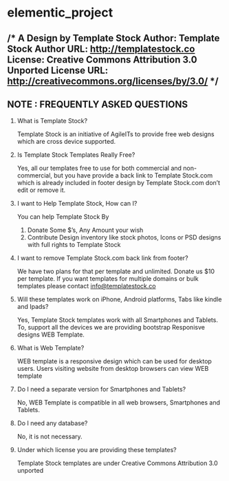 # elementic_project
/*
A Design by Template Stock
Author: Template Stock
Author URL: http://templatestock.co
License: Creative Commons Attribution 3.0 Unported
License URL: http://creativecommons.org/licenses/by/3.0/
*/
----------------------------------
NOTE : FREQUENTLY ASKED QUESTIONS 
----------------------------------

1. What is Template Stock?

	Template Stock is an initiative of AgileITs to provide free web designs which are cross device supported.

2. Is Template Stock Templates Really Free?

	Yes, all our templates free to use for both commercial and non-commercial, but you have provide a back link to Template Stock.com which is already included in footer design by Template Stock.com don’t edit or remove it.

3. I want to Help Template Stock, How can I?

	You can help Template Stock By
	1. Donate Some $’s, Any Amount your wish
	2. Contribute Design inventory like stock photos, Icons or PSD designs with full rights to Template Stock

4. I want to remove Template Stock.com back link from footer?

	We have two plans for that per template and unlimited.
	Donate us $10 per template. If you want templates for multiple domains or bulk templates please contact info@templatestock.co

5. Will these templates work on iPhone, Android platforms, Tabs like kindle and Ipads?

	Yes, Template Stock templates work with all Smartphones and Tablets. To, support all the devices we are providing bootstrap Responisve designs WEB Template.

6. What is Web Template?

	WEB template is a responsive design which can be used for desktop users. Users visiting website from desktop browsers can view WEB template


7. Do I need a separate version for Smartphones and Tablets?

	No, WEB Template is compatible in all web browsers, Smartphones and Tablets. 

8. Do I need any database?

	No, it is not necessary.


11. Under which license you are providing these templates?

	Template Stock templates are under Creative Commons Attribution 3.0 unported

